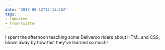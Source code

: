 ```yaml
---
date: "2017-06-12T17:13:15Z"
tags:
- imported
- from-twitter
---
```

I spent the afternoon teaching some Deliveroo riders about HTML and CSS; blown away by how fast they've learned so much!
